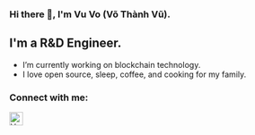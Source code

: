 ### Hi there 👋, I'm Vu Vo (Võ Thành Vũ).


## I'm a R&D Engineer.

- I’m currently working on blockchain technology.
- I love open source, sleep, coffee, and cooking for my family.
 
### Connect with me:
[<img align="left" alt="Vu Vo | LinkedIn" width="24px" src="https://cdn.jsdelivr.net/npm/simple-icons@v3/icons/linkedin.svg" />][linkedin]
<br/>

[linkedin]: https://www.linkedin.com/in/vuvoth
